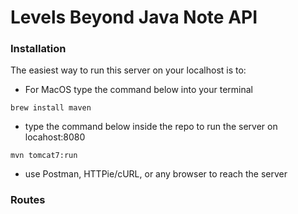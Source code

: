 # Levels Beyond Java Note API

### Installation

The easiest way to run this server on your localhost is to:

- For MacOS type the command below into your terminal

```brew install maven```

- type the command below inside the repo to run the server on locahost:8080

```mvn tomcat7:run```

- use Postman, HTTPie/cURL, or any browser to reach the server

### Routes


